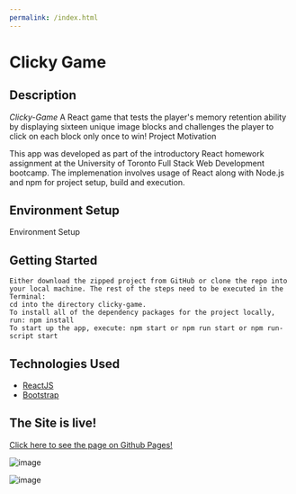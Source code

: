 ```yaml
---
permalink: /index.html
---
```

# Clicky Game

## Description
*Clicky-Game* A React game that tests the player's memory retention ability by displaying sixteen unique image blocks and challenges the player to click on each block only once to win!
Project Motivation

This app was developed as part of the introductory React homework assignment at the University of Toronto Full Stack Web Development bootcamp. The implemenation involves usage of React along with Node.js and npm for project setup, build and execution.



## Environment Setup
Environment Setup

## Getting Started
    Either download the zipped project from GitHub or clone the repo into your local machine. The rest of the steps need to be executed in the Terminal:
    cd into the directory clicky-game.
    To install all of the dependency packages for the project locally, run: npm install
    To start up the app, execute: npm start or npm run start or npm run-script start


## Technologies Used
- [ReactJS](https://reactjs.org/)
- [Bootstrap](https://getbootstrap.com/)


## The Site is live!
[Click here to see the page on Github Pages!](https://jkumari.github.io/ReactClickyGame/)


![image](https://user-images.githubusercontent.com/15466511/60066356-db6b8280-96d4-11e9-9324-320c01d3f529.png)

![image](https://user-images.githubusercontent.com/15466511/60066431-2b4a4980-96d5-11e9-8ddb-beb2f48e0902.png)

